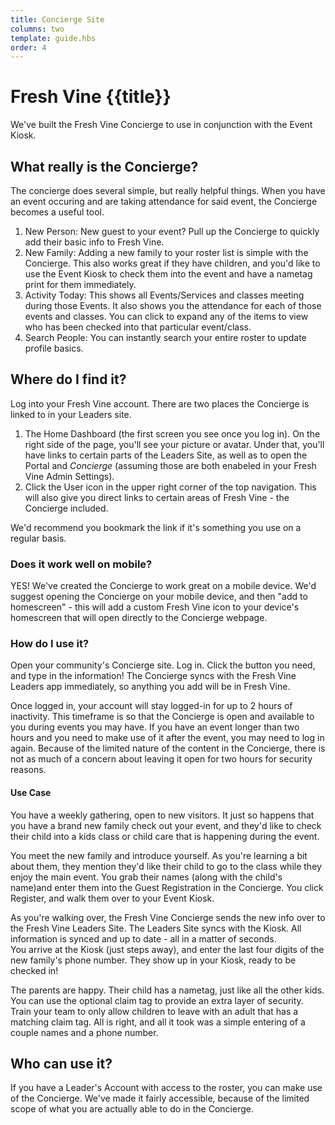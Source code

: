 ```yaml
---
title: Concierge Site
columns: two
template: guide.hbs
order: 4
---
```


# Fresh Vine {{title}}

We've built the Fresh Vine Concierge to use in conjunction with the Event Kiosk. 

## What really is the Concierge?  
The concierge does several simple, but really helpful things. When you have an event occuring and are taking attendance for said event, the Concierge becomes a useful tool. 

1. New Person: New guest to your event? Pull up the Concierge to quickly add their basic info to Fresh Vine.  
1. New Family: Adding a new family to your roster list is simple with the Concierge. This also works great if they have children, and you'd like to use the Event Kiosk to check them into the event and have a nametag print for them immediately.  
1. Activity Today: This shows all Events/Services and classes meeting during those Events. It also shows you the attendance for each of those events and classes. You can click to expand any of the items to view who has been checked into that particular event/class. 
1. Search People: You can instantly search your entire roster to update profile basics.  

## Where do I find it?
Log into your Fresh Vine account.  There are two places the Concierge is linked to in your Leaders site.  

1. The Home Dashboard (the first screen you see once you log in). On the right side of the page, you'll see your picture or avatar. Under that, you'll have links to certain parts of the Leaders Site, as well as to open the Portal and *Concierge* (assuming those are both enabeled in your Fresh Vine Admin Settings).  
1. Click the User icon in the upper right corner of the top navigation. This will also give you direct links to certain areas of Fresh Vine - the Concierge included.  

We'd recommend you bookmark the link if it's something you use on a regular basis. 

### Does it work well on mobile?  
YES! We've created the Concierge to work great on a mobile device. We'd suggest opening the Concierge on your mobile device, and then "add to homescreen" - this will add a custom Fresh Vine icon to your device's homescreen that will open directly to the Concierge webpage.  


### How do I use it?  
Open your community's Concierge site. Log in. Click the button you need, and type in the information! The Concierge syncs with the Fresh Vine Leaders app immediately, so anything you add will be in Fresh Vine.  

Once logged in, your account will stay logged-in for up to 2 hours of inactivity. This timeframe is so that the Concierge is open and available to you during events you may have. If you have an event longer than two hours and you need to make use of it after the event, you may need to log in again. Because of the limited nature of the content in the Concierge, there is not as much of a concern about leaving it open for two hours for security reasons.  

#### Use Case
You have a weekly gathering, open to new visitors. It just so happens that you have a brand new family check out your event, and they'd like to check their child into a kids class or child care that is happening during the event.  

You meet the new family and introduce yourself. As you're learning a bit about them, they mention they'd like their child to go to the class while they enjoy the main event. You grab their names (along with the child's name)and enter them into the Guest Registration in the Concierge. You click Register, and walk them over to your Event Kiosk.  

As you're walking over, the Fresh Vine Concierge sends the new info over to the Fresh Vine Leaders Site. The Leaders Site syncs with the Kiosk. All information is synced and up to date - all in a matter of seconds.    
You arrive at the Kiosk (just steps away), and enter the last four digits of the new family's phone number. They show up in your Kiosk, ready to be checked in!  

The parents are happy. Their child has a nametag, just like all the other kids. You can use the optional claim tag to provide an extra layer of security. Train your team to only allow children to leave with an adult that has a matching claim tag. All is right, and all it took was a simple entering of a couple names and a phone number.  


## Who can use it?  
If you have a Leader's Account with access to the roster, you can make use of the Concierge. We've made it fairly accessible, because of the limited scope of what you are actually able to do in the Concierge.


